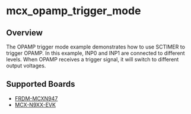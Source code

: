 # mcx_opamp_trigger_mode

## Overview

The OPAMP trigger mode example demonstrates how to use SCTIMER to trigger OPAMP. 
In this example, INP0 and INP1 are connected to different levels. When OPAMP 
receives a trigger signal, it will switch to different output voltages.

## Supported Boards
- [FRDM-MCXN947](../../../_boards/frdmmcxn947/driver_examples/opamp/opamp_trigger_mode/example_board_readme.md)
- [MCX-N9XX-EVK](../../../_boards/mcxn9xxevk/driver_examples/opamp/opamp_trigger_mode/example_board_readme.md)
